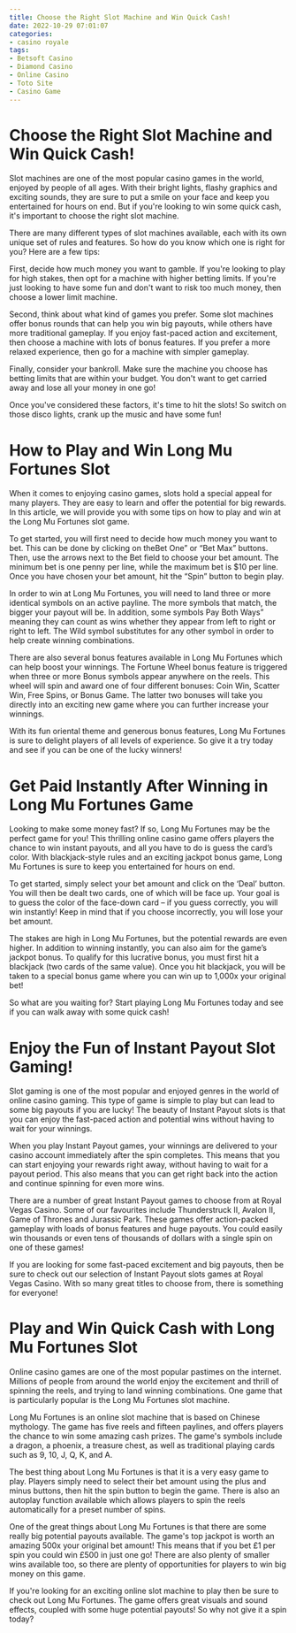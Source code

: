 ```yaml
---
title: Choose the Right Slot Machine and Win Quick Cash!
date: 2022-10-29 07:01:07
categories:
- casino royale
tags:
- Betsoft Casino
- Diamond Casino
- Online Casino
- Toto Site
- Casino Game
---
```



#  Choose the Right Slot Machine and Win Quick Cash!

Slot machines are one of the most popular casino games in the world, enjoyed by people of all ages. With their bright lights, flashy graphics and exciting sounds, they are sure to put a smile on your face and keep you entertained for hours on end. But if you're looking to win some quick cash, it's important to choose the right slot machine.

There are many different types of slot machines available, each with its own unique set of rules and features. So how do you know which one is right for you? Here are a few tips:

First, decide how much money you want to gamble. If you're looking to play for high stakes, then opt for a machine with higher betting limits. If you're just looking to have some fun and don't want to risk too much money, then choose a lower limit machine.

Second, think about what kind of games you prefer. Some slot machines offer bonus rounds that can help you win big payouts, while others have more traditional gameplay. If you enjoy fast-paced action and excitement, then choose a machine with lots of bonus features. If you prefer a more relaxed experience, then go for a machine with simpler gameplay.

Finally, consider your bankroll. Make sure the machine you choose has betting limits that are within your budget. You don't want to get carried away and lose all your money in one go!

Once you've considered these factors, it's time to hit the slots! So switch on those disco lights, crank up the music and have some fun!

#  How to Play and Win Long Mu Fortunes Slot

When it comes to enjoying casino games, slots hold a special appeal for many players. They are easy to learn and offer the potential for big rewards. In this article, we will provide you with some tips on how to play and win at the Long Mu Fortunes slot game.

To get started, you will first need to decide how much money you want to bet. This can be done by clicking on theBet One” or “Bet Max” buttons. Then, use the arrows next to the Bet field to choose your bet amount. The minimum bet is one penny per line, while the maximum bet is $10 per line. Once you have chosen your bet amount, hit the “Spin” button to begin play.

In order to win at Long Mu Fortunes, you will need to land three or more identical symbols on an active payline. The more symbols that match, the bigger your payout will be. In addition, some symbols Pay Both Ways” meaning they can count as wins whether they appear from left to right or right to left. The Wild symbol substitutes for any other symbol in order to help create winning combinations.

There are also several bonus features available in Long Mu Fortunes which can help boost your winnings. The Fortune Wheel bonus feature is triggered when three or more Bonus symbols appear anywhere on the reels. This wheel will spin and award one of four different bonuses: Coin Win, Scatter Win, Free Spins, or Bonus Game. The latter two bonuses will take you directly into an exciting new game where you can further increase your winnings.

With its fun oriental theme and generous bonus features, Long Mu Fortunes is sure to delight players of all levels of experience. So give it a try today and see if you can be one of the lucky winners!

#  Get Paid Instantly After Winning in Long Mu Fortunes Game

Looking to make some money fast? If so, Long Mu Fortunes may be the perfect game for you! This thrilling online casino game offers players the chance to win instant payouts, and all you have to do is guess the card’s color. With blackjack-style rules and an exciting jackpot bonus game, Long Mu Fortunes is sure to keep you entertained for hours on end.

To get started, simply select your bet amount and click on the ‘Deal’ button. You will then be dealt two cards, one of which will be face up. Your goal is to guess the color of the face-down card – if you guess correctly, you will win instantly! Keep in mind that if you choose incorrectly, you will lose your bet amount.

The stakes are high in Long Mu Fortunes, but the potential rewards are even higher. In addition to winning instantly, you can also aim for the game’s jackpot bonus. To qualify for this lucrative bonus, you must first hit a blackjack (two cards of the same value). Once you hit blackjack, you will be taken to a special bonus game where you can win up to 1,000x your original bet!

So what are you waiting for? Start playing Long Mu Fortunes today and see if you can walk away with some quick cash!

#  Enjoy the Fun of Instant Payout Slot Gaming!

Slot gaming is one of the most popular and enjoyed genres in the world of online casino gaming. This type of game is simple to play but can lead to some big payouts if you are lucky! The beauty of Instant Payout slots is that you can enjoy the fast-paced action and potential wins without having to wait for your winnings.

When you play Instant Payout games, your winnings are delivered to your casino account immediately after the spin completes. This means that you can start enjoying your rewards right away, without having to wait for a payout period. This also means that you can get right back into the action and continue spinning for even more wins.

There are a number of great Instant Payout games to choose from at Royal Vegas Casino. Some of our favourites include Thunderstruck II, Avalon II, Game of Thrones and Jurassic Park. These games offer action-packed gameplay with loads of bonus features and huge payouts. You could easily win thousands or even tens of thousands of dollars with a single spin on one of these games!

If you are looking for some fast-paced excitement and big payouts, then be sure to check out our selection of Instant Payout slots games at Royal Vegas Casino. With so many great titles to choose from, there is something for everyone!

#  Play and Win Quick Cash with Long Mu Fortunes Slot

Online casino games are one of the most popular pastimes on the internet. Millions of people from around the world enjoy the excitement and thrill of spinning the reels, and trying to land winning combinations. One game that is particularly popular is the Long Mu Fortunes slot machine.

Long Mu Fortunes is an online slot machine that is based on Chinese mythology. The game has five reels and fifteen paylines, and offers players the chance to win some amazing cash prizes. The game's symbols include a dragon, a phoenix, a treasure chest, as well as traditional playing cards such as 9, 10, J, Q, K, and A.

The best thing about Long Mu Fortunes is that it is a very easy game to play. Players simply need to select their bet amount using the plus and minus buttons, then hit the spin button to begin the game. There is also an autoplay function available which allows players to spin the reels automatically for a preset number of spins.

One of the great things about Long Mu Fortunes is that there are some really big potential payouts available. The game's top jackpot is worth an amazing 500x your original bet amount! This means that if you bet £1 per spin you could win £500 in just one go! There are also plenty of smaller wins available too, so there are plenty of opportunities for players to win big money on this game.

If you're looking for an exciting online slot machine to play then be sure to check out Long Mu Fortunes. The game offers great visuals and sound effects, coupled with some huge potential payouts! So why not give it a spin today?
